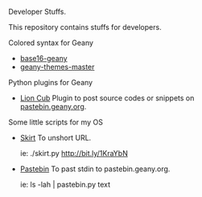 Developer Stuffs.

This repository contains stuffs for developers.

Colored syntax for Geany
- [base16-geany](https://github.com/mlleparker/DevStuff/tree/master/base16-geany)
- [geany-themes-master](https://github.com/mlleparker/DevStuff/tree/master/geany-themes-master)


Python plugins for Geany
- [Lion Cub](https://github.com/mlleparker/DevStuff/tree/master/GeanyPy/Plugins/Lion%20Cub)
  Plugin to post source codes or snippets on [pastebin.geany.org](http://pastebin.geany.org).

Some little scripts for my OS
- [Skirt](https://github.com/mlleparker/DevStuff/tree/master/OS/)
  To unshort URL.

  ie: ./skirt.py http://bit.ly/1KraYbN

- [Pastebin](https://github.com/mlleparker/DevStuff/tree/master/OS/)
  To past stdin to pastebin.geany.org.

  ie: ls -lah | pastebin.py text


